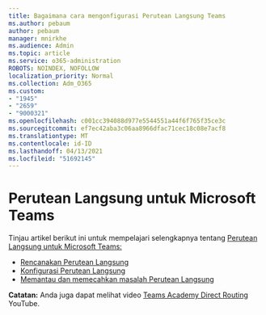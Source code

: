 ```yaml
---
title: Bagaimana cara mengonfigurasi Perutean Langsung Teams
ms.author: pebaum
author: pebaum
manager: mnirkhe
ms.audience: Admin
ms.topic: article
ms.service: o365-administration
ROBOTS: NOINDEX, NOFOLLOW
localization_priority: Normal
ms.collection: Adm_O365
ms.custom:
- "1945"
- "2659"
- "9000321"
ms.openlocfilehash: c001cc394088d977e5544551a44f6f765f35ce3c
ms.sourcegitcommit: ef7ec42aba3c06aa8966dfac71cec18c08e7acf8
ms.translationtype: MT
ms.contentlocale: id-ID
ms.lasthandoff: 04/13/2021
ms.locfileid: "51692145"
---
```

# <a name="direct-routing-for-microsoft-teams"></a>Perutean Langsung untuk Microsoft Teams

Tinjau artikel berikut ini untuk mempelajari selengkapnya tentang [Perutean Langsung untuk Microsoft Teams:](https://docs.microsoft.com/MicrosoftTeams/direct-routing-landing-page) 

- [Rencanakan Perutean Langsung](https://docs.microsoft.com/MicrosoftTeams/direct-routing-plan)
- [Konfigurasi Perutean Langsung](https://docs.microsoft.com/MicrosoftTeams/direct-routing-configure) 
- [Memantau dan memecahkan masalah Perutean Langsung](https://docs.microsoft.com/MicrosoftTeams/direct-routing-monitor-and-troubleshoot)

**Catatan:** Anda juga dapat melihat video [Teams Academy Direct Routing](https://www.youtube.com/watch?v=1ASftX_Msb8&index=10&list=PLaSOUojkSiGnKuE30ckcjnDVkMNqDv0Vl) YouTube.